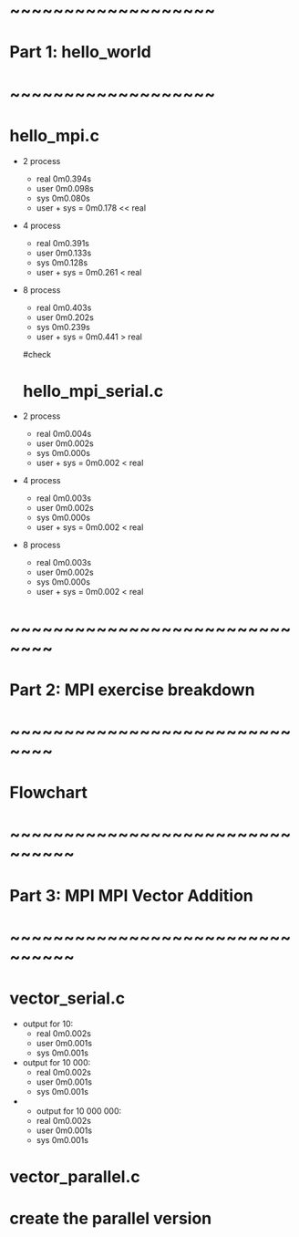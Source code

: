 
# ~~~~~~~~~~~~~~~~~~~ #
# Part 1: hello_world #
# ~~~~~~~~~~~~~~~~~~~ #

  # hello_mpi.c #
- 2 process
  - real    0m0.394s
  - user    0m0.098s
  - sys     0m0.080s
  - user + sys = 0m0.178 << real
- 4 process
  - real    0m0.391s
   - user    0m0.133s
   - sys     0m0.128s
   - user + sys = 0m0.261 < real
- 8 process
  - real    0m0.403s
  - user    0m0.202s
  - sys     0m0.239s
  - user + sys = 0m0.441 > real

  #check

  # hello_mpi_serial.c #
- 2 process
  - real    0m0.004s
  - user    0m0.002s
  - sys     0m0.000s
  - user + sys = 0m0.002 < real
- 4 process
  - real    0m0.003s
  - user    0m0.002s
  - sys     0m0.000s
  - user + sys = 0m0.002 < real
- 8 process
  - real    0m0.003s
  - user    0m0.002s
  - sys     0m0.000s
  - user + sys = 0m0.002 < real




# ~~~~~~~~~~~~~~~~~~~~~~~~~~~~~~ #
# Part 2: MPI exercise breakdown #
# ~~~~~~~~~~~~~~~~~~~~~~~~~~~~~~ #

# Flowchart












# ~~~~~~~~~~~~~~~~~~~~~~~~~~~~~~~~ #
# Part 3: MPI MPI Vector Addition  #
# ~~~~~~~~~~~~~~~~~~~~~~~~~~~~~~~~ #

# vector_serial.c
- output for 10:
  - real    0m0.002s
  - user    0m0.001s
  - sys     0m0.001s
- output for 10 000:
  - real    0m0.002s
  - user    0m0.001s
  - sys     0m0.001s
- - output for 10 000 000:
  - real    0m0.002s
  - user    0m0.001s
  - sys     0m0.001s

# vector_parallel.c

# create the parallel version
